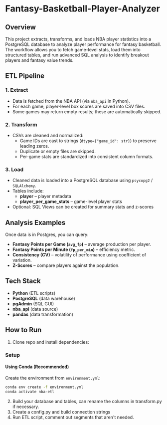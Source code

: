 # Fantasy-Basketball-Player-Analyzer

## Overview  
This project extracts, transforms, and loads NBA player statistics into a PostgreSQL database to analyze player performance for fantasy basketball. The workflow allows you to fetch game-level stats, load them into structured tables, and run advanced SQL analysis to identify breakout players and fantasy value trends.  

## ETL Pipeline  

### 1. **Extract**  
- Data is fetched from the NBA API (via `nba_api` in Python).  
- For each game, player-level box scores are saved into CSV files.  
- Some games may return empty results; these are automatically skipped.  

### 2. **Transform**  
- CSVs are cleaned and normalized:  
  - Game IDs are cast to strings (`dtype={"game_id": str}`) to preserve leading zeros.  
  - Duplicate or empty files are skipped.  
  - Per-game stats are standardized into consistent column formats.  

### 3. **Load**  
- Cleaned data is loaded into a PostgreSQL database using `psycopg2` / `SQLAlchemy`.  
- Tables include:  
  - **player** – player metadata  
  - **player_per_game_stats** – game-level player stats  
- Optional: SQL Views can be created for summary stats and z-scores  

## Analysis Examples  
Once data is in Postgres, you can query:  
- **Fantasy Points per Game (`avg_fp`)** – average production per player.  
- **Fantasy Points per Minute (`fp_per_min`)** – efficiency metric.  
- **Consistency (CV)** – volatility of performance using coefficient of variation.  
- **Z-Scores** – compare players against the population.  

## Tech Stack  
- **Python** (ETL scripts)  
- **PostgreSQL** (data warehouse)  
- **pgAdmin** (SQL GUI)  
- **nba_api** (data source)  
- **pandas** (data transformation)  

## How to Run  
1. Clone repo and install dependencies:
### Setup

#### Using Conda (Recommended)

Create the environment from `environment.yml`:

```bash
conda env create -f environment.yml
conda activate nba-etl
```

2. Build your database and tables, can rename the columns in transform.py if necessary.
3. Create a config.py and build connection strings
4. Run ETL script, comment out segments that aren't needed.
